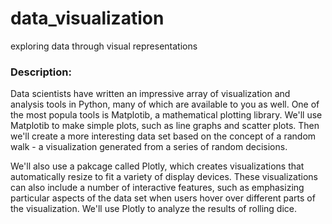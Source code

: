 # data_visualization
 exploring data through visual representations

 ### Description:

 Data scientists have written an impressive array of visualization and analysis tools in Python, many of which are available to you as well.
 One of the most popula tools is Matplotib, a mathematical plotting library. We'll use Matplotib to make simple plots, such as line graphs and scatter plots. Then we'll create a more interesting data set based on the concept of a random walk - a visualization generated from a series of random decisions.

 We'll also use a pakcage called Plotly, which creates visualizations that automatically resize to fit a variety of display devices. These visualizations can also include a number of interactive features, such as emphasizing particular aspects of the data set when users hover over different parts of the visualization. We'll use Plotly to analyze the results of rolling dice.
